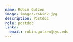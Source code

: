 ```yaml
---
name: Robin Gutzen
image: images/robin2.jpg
description: Postdoc
role: postdoc
links:
  email: robin.gutzen@nyu.edu
---
```

